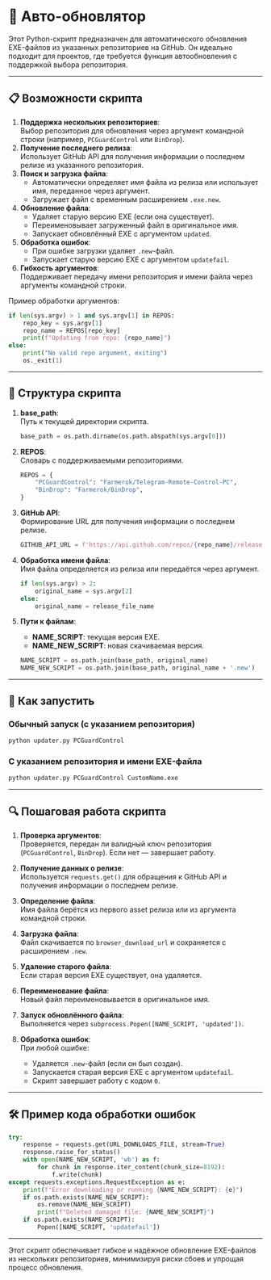 # 🔄 Авто-обновлятор

Этот Python-скрипт предназначен для автоматического обновления EXE-файлов из указанных репозиториев на GitHub. Он идеально подходит для проектов, где требуется функция автообновления с поддержкой выбора репозитория.

---

## 📋 Возможности скрипта

1. **Поддержка нескольких репозиториев**:  
   Выбор репозитория для обновления через аргумент командной строки (например, `PCGuardControl` или `BinDrop`).
2. **Получение последнего релиза**:  
   Использует GitHub API для получения информации о последнем релизе из указанного репозитория.
3. **Поиск и загрузка файла**:  
   - Автоматически определяет имя файла из релиза или использует имя, переданное через аргумент.
   - Загружает файл с временным расширением `.exe.new`.
4. **Обновление файла**:  
   - Удаляет старую версию EXE (если она существует).  
   - Переименовывает загруженный файл в оригинальное имя.  
   - Запускает обновлённый EXE с аргументом `updated`.
5. **Обработка ошибок**:  
   - При ошибке загрузки удаляет `.new`-файл.  
   - Запускает старую версию EXE с аргументом `updatefail`.  
6. **Гибкость аргументов**:  
   Поддерживает передачу имени репозитория и имени файла через аргументы командной строки.

Пример обработки аргументов:

```python
if len(sys.argv) > 1 and sys.argv[1] in REPOS:
    repo_key = sys.argv[1]
    repo_name = REPOS[repo_key]
    print(f"Updating from repo: {repo_name}")
else:
    print("No valid repo argument, exiting")
    os._exit(1)
```

---

## 📁 Структура скрипта

1. **base_path**:  
   Путь к текущей директории скрипта.

   ```python
   base_path = os.path.dirname(os.path.abspath(sys.argv[0]))
   ```

2. **REPOS**:  
   Словарь с поддерживаемыми репозиториями.

   ```python
   REPOS = {
       "PCGuardControl": "Farmerok/Telegram-Remote-Control-PC",
       "BinDrop": "Farmerok/BinDrop",
   }
   ```

3. **GitHub API**:  
   Формирование URL для получения информации о последнем релизе.

   ```python
   GITHUB_API_URL = f'https://api.github.com/repos/{repo_name}/releases/latest'
   ```

4. **Обработка имени файла**:  
   Имя файла определяется из релиза или передаётся через аргумент.

   ```python
   if len(sys.argv) > 2:
       original_name = sys.argv[2]
   else:
       original_name = release_file_name
   ```

5. **Пути к файлам**:  
   - **NAME_SCRIPT**: текущая версия EXE.  
   - **NAME_NEW_SCRIPT**: новая скачиваемая версия.

   ```python
   NAME_SCRIPT = os.path.join(base_path, original_name)
   NAME_NEW_SCRIPT = os.path.join(base_path, original_name + '.new')
   ```

---

## 🚀 Как запустить

### Обычный запуск (с указанием репозитория)
```bash
python updater.py PCGuardControl
```

### С указанием репозитория и имени EXE-файла
```bash
python updater.py PCGuardControl CustomName.exe
```

---

## 🔍 Пошаговая работа скрипта

1. **Проверка аргументов**:  
   Проверяется, передан ли валидный ключ репозитория (`PCGuardControl`, `BinDrop`). Если нет — завершает работу.

2. **Получение данных о релизе**:  
   Используется `requests.get()` для обращения к GitHub API и получения информации о последнем релизе.

3. **Определение файла**:  
   Имя файла берётся из первого asset релиза или из аргумента командной строки.

4. **Загрузка файла**:  
   Файл скачивается по `browser_download_url` и сохраняется с расширением `.new`.

5. **Удаление старого файла**:  
   Если старая версия EXE существует, она удаляется.

6. **Переименование файла**:  
   Новый файл переименовывается в оригинальное имя.

7. **Запуск обновлённого файла**:  
   Выполняется через `subprocess.Popen([NAME_SCRIPT, 'updated'])`.

8. **Обработка ошибок**:  
   При любой ошибке:  
   - Удаляется `.new`-файл (если он был создан).  
   - Запускается старая версия EXE с аргументом `updatefail`.  
   - Скрипт завершает работу с кодом `0`.

---

## 🛠️ Пример кода обработки ошибок

```python
try:
    response = requests.get(URL_DOWNLOADS_FILE, stream=True)
    response.raise_for_status()
    with open(NAME_NEW_SCRIPT, 'wb') as f:
        for chunk in response.iter_content(chunk_size=8192):
            f.write(chunk)
except requests.exceptions.RequestException as e:
    print(f"Error downloading or running {NAME_NEW_SCRIPT}: {e}")
    if os.path.exists(NAME_NEW_SCRIPT):
        os.remove(NAME_NEW_SCRIPT)
        print(f"Deleted damaged file: {NAME_NEW_SCRIPT}")
    if os.path.exists(NAME_SCRIPT):
        Popen([NAME_SCRIPT, 'updatefail'])
```

---

Этот скрипт обеспечивает гибкое и надёжное обновление EXE-файлов из нескольких репозиториев, минимизируя риски сбоев и упрощая процесс обновления.
